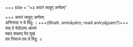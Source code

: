 +++
title = "०३ अपारं त्वाहुर् अर्णवम्"

+++
अपारं त्वाहुर् अर्णवम्  
अनिनायां न ये विदुः । +++(Bhatt. anināyāṃ; read aniryājyaṃ?)+++  
यस् ते वेदोदरम् आस्यं  
महत् साक्षाद् वेद मुखं  
तव नियाजं तव ते विदुः ॥